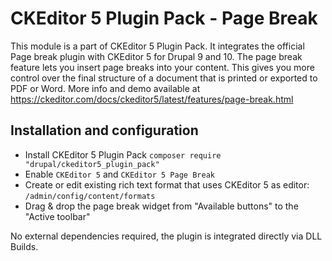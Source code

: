 # CKEditor 5 Plugin Pack - Page Break
This module is a part of CKEditor 5 Plugin Pack. It integrates the official Page break plugin with CKEditor 5 for Drupal 9 and 10.
The page break feature lets you insert page breaks into your content. This gives you more control over the final structure of a document that is printed or exported to PDF or Word.
More info and demo available at https://ckeditor.com/docs/ckeditor5/latest/features/page-break.html

## Installation and configuration
- Install CKEditor 5 Plugin Pack `composer require "drupal/ckeditor5_plugin_pack"`
- Enable `CKEditor 5` and `CKEditor 5 Page Break`
- Create or edit existing rich text format that uses CKEditor 5 as editor: `/admin/config/content/formats`
- Drag & drop the page break widget from "Available buttons" to the "Active toolbar"

No external dependencies required, the plugin is integrated directly via DLL Builds.
